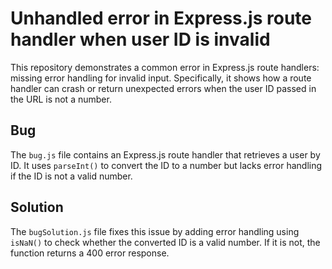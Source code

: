 # Unhandled error in Express.js route handler when user ID is invalid

This repository demonstrates a common error in Express.js route handlers: missing error handling for invalid input. Specifically, it shows how a route handler can crash or return unexpected errors when the user ID passed in the URL is not a number.

## Bug

The `bug.js` file contains an Express.js route handler that retrieves a user by ID. It uses `parseInt()` to convert the ID to a number but lacks error handling if the ID is not a valid number.

## Solution

The `bugSolution.js` file fixes this issue by adding error handling using `isNaN()` to check whether the converted ID is a valid number. If it is not, the function returns a 400 error response.